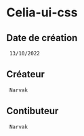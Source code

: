 # Celia-ui-css
## Date de création
     13/10/2022

## Créateur
     Narvak

## Contibuteur
     Narvak